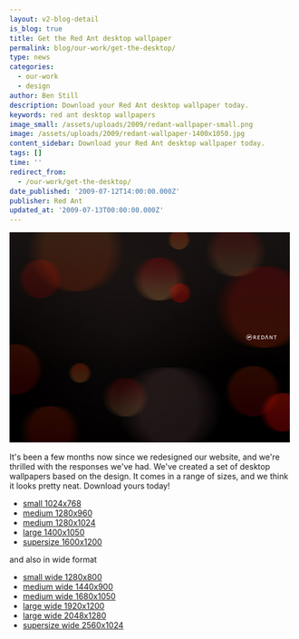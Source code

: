 ```yaml
---
layout: v2-blog-detail
is_blog: true
title: Get the Red Ant desktop wallpaper
permalink: blog/our-work/get-the-desktop/
type: news
categories:
  - our-work
  - design
author: Ben Still
description: Download your Red Ant desktop wallpaper today.
keywords: red ant desktop wallpapers
image_small: /assets/uploads/2009/redant-wallpaper-small.png
image: /assets/uploads/2009/redant-wallpaper-1400x1050.jpg
content_sidebar: Download your Red Ant desktop wallpaper today.
tags: []
time: ''
redirect_from:
  - /our-work/get-the-desktop/
date_published: '2009-07-12T14:00:00.000Z'
publisher: Red Ant
updated_at: '2009-07-13T00:00:00.000Z'
---
```


![desktops preview](/assets/uploads/2009/redant-wallpaper-preview.jpg "")

It's been a few months now since we redesigned our website, and we're thrilled with the responses we've had. We've created a set of desktop wallpapers based on the design. It comes in a range of sizes, and we think it looks pretty neat. Download yours today!

* [small 1024x768](/assets/uploads/2009/redant-wallpaper-1024x768.jpg "")
* [medium 1280x960](/assets/uploads/2009/redant-wallpaper-1280x960.jpg "")
* [medium 1280x1024](/assets/uploads/2009/redant-wallpaper-1280x1024.jpg "")
* [large 1400x1050](/assets/uploads/2009/redant-wallpaper-1400x1050.jpg "")
* [supersize 1600x1200](/assets/uploads/2009/redant-wallpaper-1600x1200.jpg "")

and also in wide format

* [small wide 1280x800](/assets/uploads/2009/redant-wallpaper-1280x800.jpg "")
* [medium wide 1440x900](/assets/uploads/2009/redant-wallpaper-1440x900.jpg "")
* [medium wide 1680x1050](/assets/uploads/2009/redant-wallpaper-1680x1050.jpg "")
* [large wide 1920x1200](/assets/uploads/2009/redant-wallpaper-1920x1200.jpg "")
* [large wide 2048x1280](/assets/uploads/2009/redant-wallpaper-2048x1280.jpg "")
* [supersize wide 2560x1024](/assets/uploads/2009/redant-wallpaper-2560x1024.jpg "")
